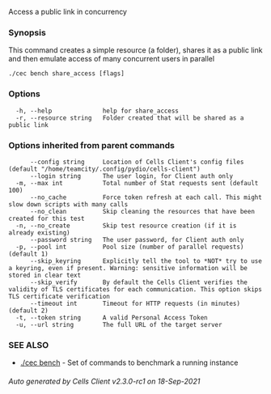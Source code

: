 Access a public link in concurrency

### Synopsis

This command creates a simple resource (a folder), shares it as a public link and then emulate access of many concurrent users in parallel

```
./cec bench share_access [flags]
```

### Options

```
  -h, --help              help for share_access
  -r, --resource string   Folder created that will be shared as a public link
```

### Options inherited from parent commands

```
      --config string     Location of Cells Client's config files (default "/home/teamcity/.config/pydio/cells-client")
      --login string      The user login, for Client auth only
  -m, --max int           Total number of Stat requests sent (default 100)
      --no_cache          Force token refresh at each call. This might slow down scripts with many calls
      --no_clean          Skip cleaning the resources that have been created for this test
  -n, --no_create         Skip test resource creation (if it is already existing)
      --password string   The user password, for Client auth only
  -p, --pool int          Pool size (number of parallel requests) (default 1)
      --skip_keyring      Explicitly tell the tool to *NOT* try to use a keyring, even if present. Warning: sensitive information will be stored in clear text
      --skip_verify       By default the Cells Client verifies the validity of TLS certificates for each communication. This option skips TLS certificate verification
      --timeout int       Timeout for HTTP requests (in minutes) (default 2)
  -t, --token string      A valid Personal Access Token
  -u, --url string        The full URL of the target server
```

### SEE ALSO

* [./cec bench](./cec-bench)	 - Set of commands to benchmark a running instance

###### Auto generated by Cells Client v2.3.0-rc1 on 18-Sep-2021
